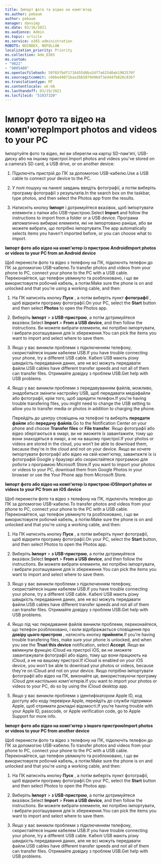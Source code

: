 ```yaml
---
title: Імпорт фото та відео на комп'ютер
ms.author: pebaum
author: pebaum
manager: dansimp
ms.date: 03/16/2021
ms.audience: Admin
ms.topic: article
ms.service: o365-administration
ROBOTS: NOINDEX, NOFOLLOW
localization_priority: Priority
ms.collection: Adm_O365
ms.custom:
- "9822"
- "9005408"
ms.openlocfilehash: 59765fbdf1716455d8ba3df7a62540ab1982570f
ms.sourcegitcommit: c08bed4071baa3bb5879496df3ed44fb828c8367
ms.translationtype: MT
ms.contentlocale: uk-UA
ms.lasthandoff: 03/19/2021
ms.locfileid: "51037320"
---
```

# <a name="import-photos-and-videos-to-your-pc"></a><span data-ttu-id="797c9-102">Імпорт фото та відео на комп'ютер</span><span class="sxs-lookup"><span data-stu-id="797c9-102">Import photos and videos to your PC</span></span>

<span data-ttu-id="797c9-103">Імпортуйте фото та відео, які ви зберегли на картці SD-пам'яті, USB-диску або на іншому пристрої.</span><span class="sxs-lookup"><span data-stu-id="797c9-103">Import photos and videos you've stored on a camera’s SD card, a USB drive, or on another device:</span></span>

1. <span data-ttu-id="797c9-104">Підключіть пристрій до ПК за допомогою USB-кабелю.</span><span class="sxs-lookup"><span data-stu-id="797c9-104">Use a USB cable to connect your device to the PC.</span></span>

1. <span data-ttu-id="797c9-105">У полі пошуку на панелі завдань введіть фотографії, а потім виберіть програму фотографії з результатів.</span><span class="sxs-lookup"><span data-stu-id="797c9-105">In the search box on the taskbar, type photos, and then select the Photos app from the results.</span></span>

1. <span data-ttu-id="797c9-106">Натисніть кнопку **Імпорт** і дотримуйтеся вказівок, щоб імпортувати елементи з папки або USB-пристрою.</span><span class="sxs-lookup"><span data-stu-id="797c9-106">Select **Import** and follow the instructions to import from a folder or a USB device.</span></span> <span data-ttu-id="797c9-107">Програма автоматично вибирає елементи, які не імпортовано раніше, або ви можете вибрати, що потрібно імпортувати.</span><span class="sxs-lookup"><span data-stu-id="797c9-107">The app automatically selects items you haven't imported before, or you can choose what to import.</span></span>

<span data-ttu-id="797c9-108">**Імпорт фото або відео на комп'ютер із пристрою Android**</span><span class="sxs-lookup"><span data-stu-id="797c9-108">**Import photos or videos to your PC from an Android device**</span></span>

<span data-ttu-id="797c9-109">Щоб перенести фото та відео з телефону на ПК, підключіть телефон до ПК за допомогою USB-кабелю.</span><span class="sxs-lookup"><span data-stu-id="797c9-109">To transfer photos and videos from your phone to PC, connect your phone to the PC with a USB cable.</span></span> <span data-ttu-id="797c9-110">Переконайтеся, що телефон увімкнуто та розблоковано, і що ви використовуєте робочий кабель, а потім:</span><span class="sxs-lookup"><span data-stu-id="797c9-110">Make sure the phone is on and unlocked and that you're using a working cable, and then:</span></span>

1. <span data-ttu-id="797c9-111">На ПК натисніть кнопку **Пуск** , а потім виберіть пункт **фотографії** , щоб відкрити програму фотографії.</span><span class="sxs-lookup"><span data-stu-id="797c9-111">On your PC, select the **Start** button and then select **Photos** to open the Photos app.</span></span>

1. <span data-ttu-id="797c9-112">Виберіть **Імпорт**  >  **з USB-пристрою**, а потім дотримуйтеся вказівок.</span><span class="sxs-lookup"><span data-stu-id="797c9-112">Select **Import** > **From a USB device**, and then follow the instructions.</span></span> <span data-ttu-id="797c9-113">Ви можете вибрати елементи, які потрібно імпортувати, і вибрати розташування для їх збереження.</span><span class="sxs-lookup"><span data-stu-id="797c9-113">You can pick the items you want to import and select where to save them.</span></span>

1. <span data-ttu-id="797c9-114">Якщо у вас виникли проблеми з підключенням телефону, скористайтеся іншим кабелем USB.</span><span class="sxs-lookup"><span data-stu-id="797c9-114">If you have trouble connecting your phone, try a different USB cable.</span></span> <span data-ttu-id="797c9-115">Кабелі USB мають різну швидкість передавання даних, але не всі можуть передавати файли.</span><span class="sxs-lookup"><span data-stu-id="797c9-115">USB cables have different transfer speeds and not all of them can transfer files.</span></span> <span data-ttu-id="797c9-116">Отримайте довідку з проблем USB.</span><span class="sxs-lookup"><span data-stu-id="797c9-116">Get help with USB problems.</span></span>

1. <span data-ttu-id="797c9-117">Якщо у вас виникли проблеми з передавуванням файлів, можливо, знадобиться змінити настройку USB, щоб передавати медіафайли або фотографії, крім того, щоб зарядити телефон.</span><span class="sxs-lookup"><span data-stu-id="797c9-117">If you're having trouble transfering files, you might need to change the USB setting to allow you to transfer media or photos in addition to charging the phone.</span></span> 

    <span data-ttu-id="797c9-118">Перейдіть до центру сповіщень на телефоні та виберіть **передати файли** або **передачу файлів**.</span><span class="sxs-lookup"><span data-stu-id="797c9-118">Go to the Notification Center on your phone and choose **Transfer files** or **File transfer**.</span></span> <span data-ttu-id="797c9-119">Якщо фотографії або відео зберігаються в хмарі, ви не зможете їх завантажити, тому що вони знаходяться в хмарі, а не на вашому пристрої.</span><span class="sxs-lookup"><span data-stu-id="797c9-119">If your photos or videos are stored in the cloud, you won’t be able to download them, because they're in the cloud and not on your device.</span></span> <span data-ttu-id="797c9-120">Якщо ви хочете імпортувати фотографії або відео на свій комп'ютер, завантажте їх із фотографій Google у браузері або скористайтеся програмою для роботи з програмою Microsoft Store.</span><span class="sxs-lookup"><span data-stu-id="797c9-120">If you want to import your photos or videos to your PC, download them from Google Photos in your browser or use the Your Phone app from Microsoft Store.</span></span>

<span data-ttu-id="797c9-121">**Імпорт фото або відео на комп'ютер із пристрою iOS**</span><span class="sxs-lookup"><span data-stu-id="797c9-121">**Import photos or videos to your PC from an iOS device**</span></span>

<span data-ttu-id="797c9-122">Щоб перенести фото та відео з телефону на ПК, підключіть телефон до ПК за допомогою USB-кабелю.</span><span class="sxs-lookup"><span data-stu-id="797c9-122">To transfer photos and videos from your phone to PC, connect your phone to the PC with a USB cable.</span></span> <span data-ttu-id="797c9-123">Переконайтеся, що телефон увімкнуто та розблоковано, і що ви використовуєте робочий кабель, а потім:</span><span class="sxs-lookup"><span data-stu-id="797c9-123">Make sure the phone is on and unlocked and that you're using a working cable, and then:</span></span>

1. <span data-ttu-id="797c9-124">На ПК натисніть кнопку **Пуск** , а потім виберіть пункт фотографії, щоб відкрити програму фотографії.</span><span class="sxs-lookup"><span data-stu-id="797c9-124">On your PC, select the **Start** button, and then select Photos to open the Photos app.</span></span>

1. <span data-ttu-id="797c9-125">Виберіть **Імпорт**  >  **з USB-пристрою**, а потім дотримуйтеся вказівок.</span><span class="sxs-lookup"><span data-stu-id="797c9-125">Select **Import** > **From a USB device**, and then follow the instructions.</span></span> <span data-ttu-id="797c9-126">Ви можете вибрати елементи, які потрібно імпортувати, і вибрати розташування для їх збереження.</span><span class="sxs-lookup"><span data-stu-id="797c9-126">You can pick the items you want to import and select where to save them.</span></span>

1. <span data-ttu-id="797c9-127">Якщо у вас виникли проблеми з підключенням телефону, скористайтеся іншим кабелем USB.</span><span class="sxs-lookup"><span data-stu-id="797c9-127">If you have trouble connecting your phone, try a different USB cable.</span></span> <span data-ttu-id="797c9-128">Кабелі USB мають різну швидкість передавання даних, але не всі можуть передавати файли.</span><span class="sxs-lookup"><span data-stu-id="797c9-128">USB cables have different transfer speeds and not all of them can transfer files.</span></span> <span data-ttu-id="797c9-129">Отримайте довідку з проблем USB.</span><span class="sxs-lookup"><span data-stu-id="797c9-129">Get help with USB problems.</span></span>

1. <span data-ttu-id="797c9-130">Якщо під час передавання файлів виникли проблеми, переконайтеся, що телефон розблоковано, і коли відображається сповіщення про **довіру цього пристрою** , натисніть кнопку **прийняти**.</span><span class="sxs-lookup"><span data-stu-id="797c9-130">If you're having trouble transfering files, make sure your phone is unlocked, and when you see the **Trust this device** notification, select **Accept**.</span></span> <span data-ttu-id="797c9-131">Якщо ви ввімкнули функцію iCloud на пристрої iOS, ви не зможете завантажувати фотографії або відео, тому що вони працюють на iCloud, а не на вашому пристрої.</span><span class="sxs-lookup"><span data-stu-id="797c9-131">If iCloud is enabled on your iOS device, you won’t be able to download your photos or videos, because they're on iCloud and not on your device.</span></span> <span data-ttu-id="797c9-132">Якщо потрібно імпортувати фотографії або відео на ПК, виконайте це, використовуючи програму iCloud для настільних комп'ютерів.</span><span class="sxs-lookup"><span data-stu-id="797c9-132">If you want to import your photos or videos to your PC, do so by using the iCloud desktop app.</span></span>

1. <span data-ttu-id="797c9-133">Якщо у вас виникли проблеми з ідентифікатором Apple ID, код доступу або коду перевірки Apple, перейдіть до служби підтримки Apple, щоб отримати докладні відомості.</span><span class="sxs-lookup"><span data-stu-id="797c9-133">If you’re having trouble with your Apple ID, passcode, or Apple verification code, go to Apple Support for more info.</span></span>

<span data-ttu-id="797c9-134">**Імпорт фото або відео на комп'ютер з іншого пристрою**</span><span class="sxs-lookup"><span data-stu-id="797c9-134">**Import photos or videos to your PC from another device**</span></span>

<span data-ttu-id="797c9-135">Щоб перенести фото та відео з телефону на ПК, підключіть телефон до ПК за допомогою USB-кабелю.</span><span class="sxs-lookup"><span data-stu-id="797c9-135">To transfer photos and videos from your phone to PC, connect your phone to the PC with a USB cable.</span></span> <span data-ttu-id="797c9-136">Переконайтеся, що телефон увімкнуто та розблоковано, і що ви використовуєте робочий кабель, а потім:</span><span class="sxs-lookup"><span data-stu-id="797c9-136">Make sure the phone is on and unlocked and that you're using a working cable, and then:</span></span>

1. <span data-ttu-id="797c9-137">На ПК натисніть кнопку **Пуск** , а потім виберіть пункт фотографії, щоб відкрити програму фотографії.</span><span class="sxs-lookup"><span data-stu-id="797c9-137">On your PC, select the **Start** button and then select Photos to open the Photos app.</span></span>

1. <span data-ttu-id="797c9-138">Виберіть **Імпорт**  >  **з USB-пристрою**, а потім дотримуйтеся вказівок.</span><span class="sxs-lookup"><span data-stu-id="797c9-138">Select **Import** > **From a USB device**, and then follow the instructions.</span></span> <span data-ttu-id="797c9-139">Ви можете вибрати елементи, які потрібно імпортувати, і вибрати розташування для їх збереження.</span><span class="sxs-lookup"><span data-stu-id="797c9-139">You can pick the items you want to import and select where to save them.</span></span>

1. <span data-ttu-id="797c9-140">Якщо у вас виникли проблеми з підключенням телефону, скористайтеся іншим кабелем USB.</span><span class="sxs-lookup"><span data-stu-id="797c9-140">If you have trouble connecting your phone, try a different USB cable.</span></span> <span data-ttu-id="797c9-141">Кабелі USB мають різну швидкість передавання даних, але не всі можуть передавати файли.</span><span class="sxs-lookup"><span data-stu-id="797c9-141">USB cables have different transfer speeds and not all of them can transfer files.</span></span> <span data-ttu-id="797c9-142">Отримайте довідку з проблем USB.</span><span class="sxs-lookup"><span data-stu-id="797c9-142">Get help with USB problems.</span></span>


